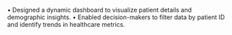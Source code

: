 •	Designed a dynamic dashboard to visualize patient details and demographic insights.
•	Enabled decision-makers to filter data by patient ID and identify trends in healthcare metrics.
